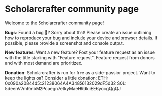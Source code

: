 # Scholarcrafter community page

Welcome to the Scholarcrafter community page! 

**Bugs**: Found a bug 🐛? Sorry about that! Please create an issue outlining how to reproduce your bug and include your device and browser details. If possible, please provide a screenshot and console output.

**New features**: Want a new feature? Post your feature request as an issue with the title starting with "Feature request". Feature request from donors and with most demand are prioritized.

**Donation**: Scholarcrafter is run for free as a side-passion project. Want to keep the lights on? Consider a little donation:
ETH: 0x090a20844d5c21238064A4A34856132029dF5d32
SOL: 5deenV7mRmbM2Pcaegn7etkyMaeHRdkiiEE6yocgQgQJ
